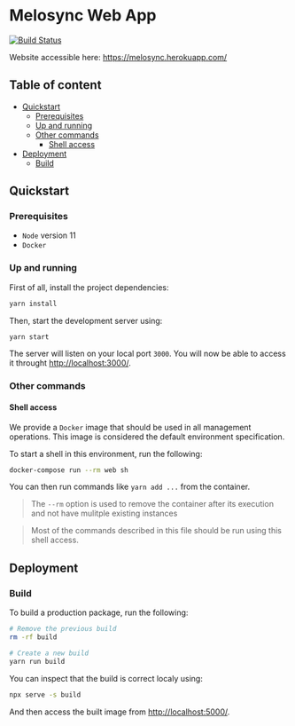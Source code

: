 # Melosync Web App

[![Build Status](https://travis-ci.org/melosync/web-app.svg?branch=master)](https://travis-ci.org/melosync/web-app)

Website accessible here: https://melosync.herokuapp.com/

## Table of content

<!-- The section between the `toc` tags is automatically generated with `npm run readme:update` -->

<!-- toc -->

- [Quickstart](#quickstart)
  * [Prerequisites](#prerequisites)
  * [Up and running](#up-and-running)
  * [Other commands](#other-commands)
    + [Shell access](#shell-access)
- [Deployment](#deployment)
  * [Build](#build)

<!-- tocstop -->

## Quickstart

### Prerequisites

- `Node` version 11
- `Docker`

### Up and running

First of all, install the project dependencies:

```sh
yarn install
```

Then, start the development server using:

```sh
yarn start
```

The server will listen on your local port `3000`. You will now be able to access it throught [http://localhost:3000/](http://localhost:3000/).

### Other commands

#### Shell access

We provide a `Docker` image that should be used in all management operations.
This image is considered the default environment specification.

To start a shell in this environment, run the following:

```sh
docker-compose run --rm web sh
```

You can then run commands like `yarn add ...` from the container.

> The `--rm` option is used to remove the container after its execution and not have mulitple existing instances

> Most of the commands described in this file should be run using this shell access.

## Deployment

### Build

To build a production package, run the following:

```sh
# Remove the previous build
rm -rf build

# Create a new build
yarn run build
```

You can inspect that the build is correct localy using:

```sh
npx serve -s build
```

And then access the built image from [http://localhost:5000/](http://localhost:5000/).

